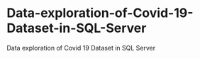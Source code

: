 # Data-exploration-of-Covid-19-Dataset-in-SQL-Server
Data exploration of Covid 19 Dataset in SQL Server
